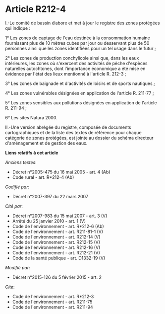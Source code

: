 # Article R212-4

I.-Le comité de bassin élabore et met à jour le registre des zones protégées qui indique : 

1° Les zones de captage de l'eau destinée à la consommation humaine fournissant plus de 10 mètres cubes par jour ou
desservant plus de 50 personnes ainsi que les zones identifiées pour un tel usage dans le futur ; 

2° Les zones de production conchylicole ainsi que, dans les eaux intérieures, les zones où s'exercent des activités de pêche
d'espèces naturelles autochtones, dont l'importance économique a été mise en évidence par l'état des lieux mentionné à
l'article R. 212-3 ; 

3° Les zones de baignade et d'activités de loisirs et de sports nautiques ; 

4° Les zones vulnérables              désignées en application de l'article R. 211-77 ; 

5° Les zones sensibles aux pollutions désignées en application de l'article R. 211-94 ; 

6° Les sites Natura 2000. 

II.-Une version abrégée du registre, composée de documents cartographiques et de la liste des textes de référence pour chaque
catégorie de zones protégées, est jointe au dossier du schéma directeur d'aménagement et de gestion des eaux.

**Liens relatifs à cet article**

_Anciens textes_:

  - Décret n°2005-475 du 16 mai 2005 - art. 4 (Ab)
  - Code rural - art. R*212-4 (Ab)

_Codifié par_:

  - Décret n°2007-397 du 22 mars 2007

_Cité par_:

  - Décret n°2007-983 du 15 mai 2007 - art. 3 (V)
  - Arrêté du 25 janvier 2010 - art. 1 (V)
  - Code de l'environnement - art. R*212-6 (Ab)
  - Code de l'environnement - art. R211-81-1 (V)
  - Code de l'environnement - art. R212-14 (V)
  - Code de l'environnement - art. R212-15 (V)
  - Code de l'environnement - art. R212-16 (V)
  - Code de l'environnement - art. R212-21 (V)
  - Code de la santé publique - art. D1332-19 (V)

_Modifié par_:

  - Décret n°2015-126 du 5 février 2015 - art. 2

_Cite_:

  - Code de l'environnement - art. R*212-3
  - Code de l'environnement - art. R211-75
  - Code de l'environnement - art. R211-94
